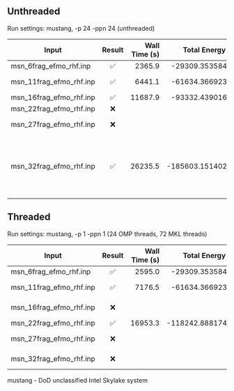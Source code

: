 
## Unthreaded
Run settings: mustang, -p 24 -ppn 24 (unthreaded)

|Input                  | Result | Wall Time (s) | Total Energy (a.u.) | Comment |
|-----------------------| :----: | ------------: | ------------------: | ------- |
|msn_6frag_efmo_rhf.inp | ✅ | 2365.9 | -29309.3535845458 | ~40 min |
|msn_11frag_efmo_rhf.inp| ✅ | 6441.1 | -61634.3669236565 | ~110 min (~1.7 hr)|
|msn_16frag_efmo_rhf.inp| ✅ | 11687.9| -93332.4390167506 | ~3.2 hr|
|msn_22frag_efmo_rhf.inp| ❌ | | | Dipit Error |
|msn_27frag_efmo_rhf.inp| ❌ | | | Localization Error |
|msn_32frag_efmo_rhf.inp| ✅ | 26235.5 | -185603.1514022247 | ~7.2 hr Localization Error (first run), Success (second run) |

## Threaded
Run settings: mustang, -p 1 -ppn 1 (24 OMP threads, 72 MKL threads)

|Input                  | Result | Wall Time (s) | Total Energy (a.u.) | Comment |
|-----------------------| :----: | ------------: | ------------------: | ------- |
|msn_6frag_efmo_rhf.inp | ✅ | 2595.0 | -29309.3535848206 | ~43 min|
|msn_11frag_efmo_rhf.inp| ✅ | 7176.5 | -61634.3669231278 | ~119 min (~2 hr)|
|msn_16frag_efmo_rhf.inp| ❌ | | | Localization Error |
|msn_22frag_efmo_rhf.inp| ✅ | 16953.3 | -118242.8881744522 | ~ 4 hr|
|msn_27frag_efmo_rhf.inp| ❌ | | | Localization Error |
|msn_32frag_efmo_rhf.inp| ❌ | | | Localization Error |

mustang - DoD unclassified Intel Skylake system
